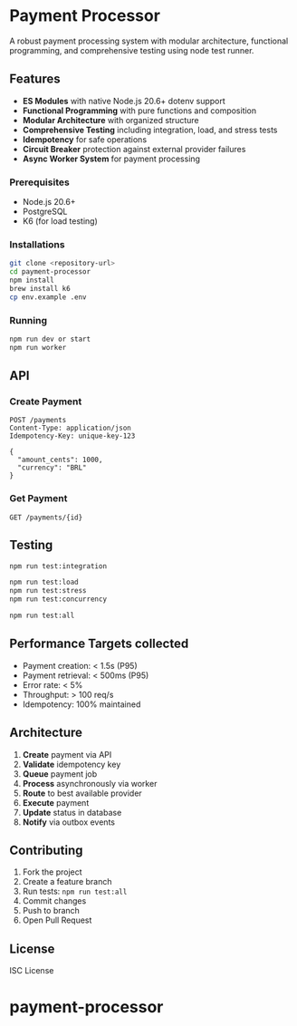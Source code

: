 # Payment Processor

A robust payment processing system with modular architecture, functional programming, and comprehensive testing using node test runner.

## Features

- **ES Modules** with native Node.js 20.6+ dotenv support
- **Functional Programming** with pure functions and composition
- **Modular Architecture** with organized structure
- **Comprehensive Testing** including integration, load, and stress tests
- **Idempotency** for safe operations
- **Circuit Breaker** protection against external provider failures
- **Async Worker System** for payment processing


### Prerequisites
- Node.js 20.6+
- PostgreSQL
- K6 (for load testing)

### Installations

```bash
git clone <repository-url>
cd payment-processor
npm install
brew install k6 
cp env.example .env
```
### Running

```bash
npm run dev or start
npm run worker
```

## API

### Create Payment

```http
POST /payments
Content-Type: application/json
Idempotency-Key: unique-key-123

{
  "amount_cents": 1000,
  "currency": "BRL"
}
```

### Get Payment

```http
GET /payments/{id}
```

## Testing

```bash
npm run test:integration

npm run test:load
npm run test:stress
npm run test:concurrency

npm run test:all
```

## Performance Targets collected

- Payment creation: < 1.5s (P95)
- Payment retrieval: < 500ms (P95)
- Error rate: < 5%
- Throughput: > 100 req/s
- Idempotency: 100% maintained

## Architecture

1. **Create** payment via API
2. **Validate** idempotency key
3. **Queue** payment job
4. **Process** asynchronously via worker
5. **Route** to best available provider
6. **Execute** payment
7. **Update** status in database
8. **Notify** via outbox events

## Contributing

1. Fork the project
2. Create a feature branch
3. Run tests: `npm run test:all`
4. Commit changes
5. Push to branch
6. Open Pull Request

## License

ISC License
# payment-processor
